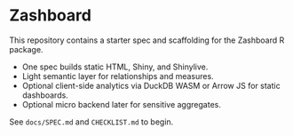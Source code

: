 # Zashboard

This repository contains a starter spec and scaffolding for the Zashboard R package.

- One spec builds static HTML, Shiny, and Shinylive.
- Light semantic layer for relationships and measures.
- Optional client-side analytics via DuckDB WASM or Arrow JS for static dashboards.
- Optional micro backend later for sensitive aggregates.

See `docs/SPEC.md` and `CHECKLIST.md` to begin.
